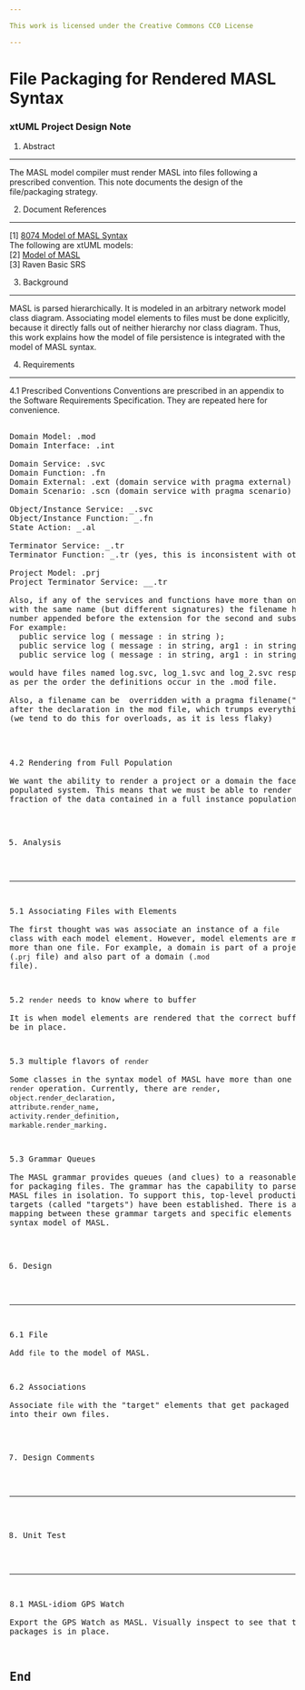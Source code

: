 ```yaml
---

This work is licensed under the Creative Commons CC0 License

---
```


# File Packaging for Rendered MASL Syntax
### xtUML Project Design Note

1. Abstract
-----------
The MASL model compiler must render MASL into files following a prescribed
convention.  This note documents the design of the file/packaging strategy.

2. Document References
----------------------
[1] [8074 Model of MASL Syntax](https://support.onefact.net/redmine/issues/8074)  
The following are xtUML models:  
[2] [Model of MASL](https://github.com/xtuml/mc/model/masl/)  
[3] Raven Basic SRS  

3. Background
-------------
MASL is parsed hierarchically.  It is modeled in an arbitrary network model
class diagram.  Associating model elements to files must be done explicitly,
because it directly falls out of neither hierarchy nor class diagram.  Thus,
this work explains how the model of file persistence is integrated with the
model of MASL syntax.

4. Requirements
---------------
4.1 Prescribed Conventions
Conventions are prescribed in an appendix to the Software Requirements
Specification.  They are repeated here for convenience.  

<pre>

Domain Model: <domain name>.mod
Domain Interface: <domain name>.int
 
Domain Service: <service name>.svc
Domain Function: <function name>.fn
Domain External: <external name>.ext (domain service with pragma external)
Domain Scenario: <external name>.scn (domain service with pragma scenario)
 
Object/Instance Service: <object kl>_<service name>.svc
Object/Instance Function: <object kl>_<function name>.fn
State Action: <object kl>_<state name>.al
 
Terminator Service: <terminator kl>_<service name>.tr
Terminator Function: <terminator kl>_<service name>.tr (yes, this is inconsistent with other functions!)
 
Project Model: <project name>.prj
Project Terminator Service: <domain name>_<terminator kl>_<service name>.tr
  
Also, if any of the services and functions have more than one definition
with the same name (but different signatures) the filename has an overload
number appended before the extension for the second and subsequent occurrences. 
For example:
  public service log ( message : in string );
  public service log ( message : in string, arg1 : in string );
  public service log ( message : in string, arg1 : in string, arg2 : in string );
 
would have files named log.svc, log_1.svc and log_2.svc respectively,
as per the order the definitions occur in the .mod file.
 
Also, a filename can be  overridden with a pragma filename("another_file.aaa")
after the declaration in the mod file, which trumps everything else
(we tend to do this for overloads, as it is less flaky)

</pre>

4.2 Rendering from Full Population  
We want the ability to render a project or a domain the face of a fully
populated system.  This means that we must be able to render on a fraction
of the data contained in a full instance population.

5. Analysis
-----------
5.1 Associating Files with Elements  
The first thought was was associate an instance of a `file` class with
each model element.  However, model elements are mapped to more than one
file.  For example, a domain is part of a project (`.prj` file) and also
part of a domain (`.mod` file).

5.2 `render` needs to know where to buffer  
It is when model elements are rendered that the correct buffer/file must
be in place.

5.3 multiple flavors of `render`  
Some classes in the syntax model of MASL have more than one `render`
operation.  Currently, there are `render`, `object.render_declaration`,
`attribute.render_name`, `activity.render_definition`,
`markable.render_marking`.

5.3 Grammar Queues  
The MASL grammar provides queues (and clues) to a reasonable strategy for
packaging files.  The grammar has the capability to parse individual
MASL files in isolation.  To support this, top-level production rule
targets (called "targets") have been established.  There is a reasonable
mapping between these grammar targets and specific elements within the
syntax model of MASL.

6. Design
---------
6.1 File  
Add `file` to the model of MASL.

6.2 Associations  
Associate `file` with the "target" elements that get packaged into
their own files.

7. Design Comments
------------------

8. Unit Test
------------
8.1 MASL-idiom GPS Watch  
Export the GPS Watch as MASL.  Visually inspect to see that the correct
packages is in place.

End
---
